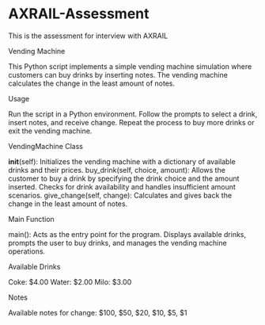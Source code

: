 # AXRAIL-Assessment
This is the assessment for interview with AXRAIL

Vending Machine

This Python script implements a simple vending machine simulation where customers can buy drinks by inserting notes. The vending machine calculates the change in the least amount of notes.

Usage

Run the script in a Python environment.
Follow the prompts to select a drink, insert notes, and receive change.
Repeat the process to buy more drinks or exit the vending machine.

VendingMachine Class

__init__(self): Initializes the vending machine with a dictionary of available drinks and their prices.
buy_drink(self, choice, amount): Allows the customer to buy a drink by specifying the drink choice and the amount inserted. Checks for drink availability and handles insufficient amount scenarios.
give_change(self, change): Calculates and gives back the change in the least amount of notes.

Main Function

main(): Acts as the entry point for the program. Displays available drinks, prompts the user to buy drinks, and manages the vending machine operations.

Available Drinks

Coke: $4.00
Water: $2.00
Milo: $3.00

Notes

Available notes for change: $100, $50, $20, $10, $5, $1
